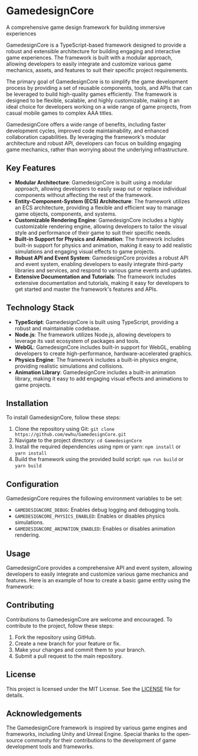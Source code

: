 GamedesignCore
=============

A comprehensive game design framework for building immersive experiences

GamedesignCore is a TypeScript-based framework designed to provide a robust and extensible architecture for building engaging and interactive game experiences. The framework is built with a modular approach, allowing developers to easily integrate and customize various game mechanics, assets, and features to suit their specific project requirements.

The primary goal of GamedesignCore is to simplify the game development process by providing a set of reusable components, tools, and APIs that can be leveraged to build high-quality games efficiently. The framework is designed to be flexible, scalable, and highly customizable, making it an ideal choice for developers working on a wide range of game projects, from casual mobile games to complex AAA titles.

GamedesignCore offers a wide range of benefits, including faster development cycles, improved code maintainability, and enhanced collaboration capabilities. By leveraging the framework's modular architecture and robust API, developers can focus on building engaging game mechanics, rather than worrying about the underlying infrastructure.

Key Features
------------

* **Modular Architecture**: GamedesignCore is built using a modular approach, allowing developers to easily swap out or replace individual components without affecting the rest of the framework.
* **Entity-Component-System (ECS) Architecture**: The framework utilizes an ECS architecture, providing a flexible and efficient way to manage game objects, components, and systems.
* **Customizable Rendering Engine**: GamedesignCore includes a highly customizable rendering engine, allowing developers to tailor the visual style and performance of their game to suit their specific needs.
* **Built-in Support for Physics and Animation**: The framework includes built-in support for physics and animation, making it easy to add realistic simulations and engaging visual effects to game projects.
* **Robust API and Event System**: GamedesignCore provides a robust API and event system, enabling developers to easily integrate third-party libraries and services, and respond to various game events and updates.
* **Extensive Documentation and Tutorials**: The framework includes extensive documentation and tutorials, making it easy for developers to get started and master the framework's features and APIs.

Technology Stack
---------------

* **TypeScript**: GamedesignCore is built using TypeScript, providing a robust and maintainable codebase.
* **Node.js**: The framework utilizes Node.js, allowing developers to leverage its vast ecosystem of packages and tools.
* **WebGL**: GamedesignCore includes built-in support for WebGL, enabling developers to create high-performance, hardware-accelerated graphics.
* **Physics Engine**: The framework includes a built-in physics engine, providing realistic simulations and collisions.
* **Animation Library**: GamedesignCore includes a built-in animation library, making it easy to add engaging visual effects and animations to game projects.

Installation
------------

To install GamedesignCore, follow these steps:

1. Clone the repository using Git: `git clone https://github.com/ewhu/GamedesignCore.git`
2. Navigate to the project directory: `cd GamedesignCore`
3. Install the required dependencies using npm or yarn: `npm install` or `yarn install`
4. Build the framework using the provided build script: `npm run build` or `yarn build`

Configuration
-------------

GamedesignCore requires the following environment variables to be set:

* `GAMEDESIGNCORE_DEBUG`: Enables debug logging and debugging tools.
* `GAMEDESIGNCORE_PHYSICS_ENABLED`: Enables or disables physics simulations.
* `GAMEDESIGNCORE_ANIMATION_ENABLED`: Enables or disables animation rendering.

Usage
-----

GamedesignCore provides a comprehensive API and event system, allowing developers to easily integrate and customize various game mechanics and features. Here is an example of how to create a basic game entity using the framework:

Contributing
------------

Contributions to GamedesignCore are welcome and encouraged. To contribute to the project, follow these steps:

1. Fork the repository using GitHub.
2. Create a new branch for your feature or fix.
3. Make your changes and commit them to your branch.
4. Submit a pull request to the main repository.

License
-------

This project is licensed under the MIT License. See the [LICENSE](https://github.com/ewhu/GamedesignCore/blob/main/LICENSE) file for details.

Acknowledgements
---------------

The GamedesignCore framework is inspired by various game engines and frameworks, including Unity and Unreal Engine. Special thanks to the open-source community for their contributions to the development of game development tools and frameworks.